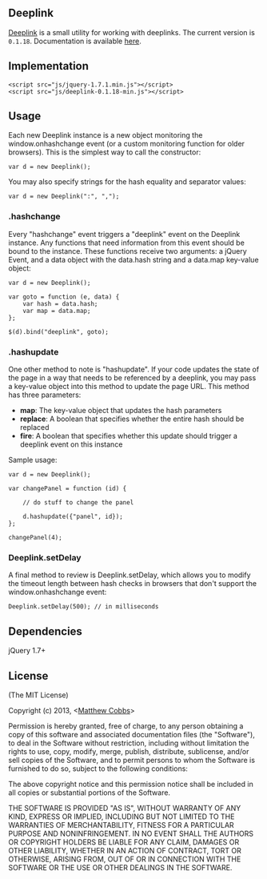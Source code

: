 ## Deeplink

[Deeplink](http://draeton.github.com/deeplink/) is a small utility for working with deeplinks.
The current version is `0.1.18`. Documentation is available
[here](http://draeton.github.com/deeplink/deeplink/docs/deeplink.html).


## Implementation

    <script src="js/jquery-1.7.1.min.js"></script>
    <script src="js/deeplink-0.1.18-min.js"></script>


## Usage

Each new Deeplink instance is a new object monitoring the window.onhashchange event (or a custom monitoring function for older browsers). This is the simplest way to call the constructor:

    var d = new Deeplink();

You may also specify strings for the hash equality and separator values:

    var d = new Deeplink(":", ",");

### .hashchange

Every "hashchange" event triggers a "deeplink" event on the Deeplink instance. Any functions that need information from this event should be bound to the instance. These functions receive two arguments: a jQuery Event, and a data object with the data.hash string and a data.map key-value object:

    var d = new Deeplink();

    var goto = function (e, data) {
        var hash = data.hash;
        var map = data.map;
    };

    $(d).bind("deeplink", goto);

### .hashupdate

One other method to note is "hashupdate". If your code updates the state of the page in a way that needs to be referenced by a deeplink, you may pass a key-value object into this method to update the page URL. This method has three parameters:

* **map**: The key-value object that updates the hash parameters
* **replace**: A boolean that specifies whether the entire hash should be replaced
* **fire**: A boolean that specifies whether this update should trigger a deeplink event on this instance

Sample usage:

    var d = new Deeplink();

    var changePanel = function (id) {

        // do stuff to change the panel

        d.hashupdate({"panel", id});
    };

    changePanel(4);

### Deeplink.setDelay

A final method to review is Deeplink.setDelay, which allows you to modify the timeout length between hash checks in
browsers that don't support the window.onhashchange event:

    Deeplink.setDelay(500); // in milliseconds


## Dependencies

jQuery 1.7+


## License

(The MIT License)

Copyright (c) 2013, <[Matthew Cobbs](mailto:draeton@gmail.com)>

Permission is hereby granted, free of charge, to any person obtaining
a copy of this software and associated documentation files (the
"Software"), to deal in the Software without restriction, including
without limitation the rights to use, copy, modify, merge, publish,
distribute, sublicense, and/or sell copies of the Software, and to
permit persons to whom the Software is furnished to do so, subject to
the following conditions:

The above copyright notice and this permission notice shall be included
in all copies or substantial portions of the Software.

THE SOFTWARE IS PROVIDED "AS IS", WITHOUT WARRANTY OF ANY KIND, EXPRESS
OR IMPLIED, INCLUDING BUT NOT LIMITED TO THE WARRANTIES OF
MERCHANTABILITY, FITNESS FOR A PARTICULAR PURPOSE AND NONINFRINGEMENT.
IN NO EVENT SHALL THE AUTHORS OR COPYRIGHT HOLDERS BE LIABLE FOR ANY
CLAIM, DAMAGES OR OTHER LIABILITY, WHETHER IN AN ACTION OF CONTRACT,
TORT OR OTHERWISE, ARISING FROM, OUT OF OR IN CONNECTION WITH THE
SOFTWARE OR THE USE OR OTHER DEALINGS IN THE SOFTWARE.